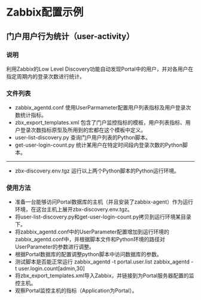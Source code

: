 # Zabbix配置示例

## 门户用户行为统计（user-activity）

### 说明
利用Zabbix的Low Level Discovery功能自动发现Portal中的用户，并对各用户在指定周期内的登录次数进行统计。

### 文件列表
* zabbix_agentd.conf    使用UserParmameter配置用户列表指标及用户登录次数统计指标。
* zbx_export_templates.xml  包含了门户监控指标的模板，用户列表指标、用户登录次数指标原型及所用到的宏都在这个模板中定义。
* user-list-discovery.py    查询门户用户列表的Python脚本。
* get-user-login-count.py   统计某用户在特定时间段内登录次数的Python脚本。
---
* zbx-discovery.env.tgz 运行以上两个Python脚本的Python运行环境。

### 使用方法
* 准备一台能够访问Portal数据库的主机（并且安装了zabbix-agent）作为运行环境，在这台主机上展开zbx-discovery.env.tgz。
* 将user-list-discovery.py和get-user-login-count.py拷贝到运行环境某目录下。
* 将zabbix_agentd.conf中的UserParameter配置增加到运行环境的zabbix_agentd.conf中，并根据脚本文件和Python环境的路径对UserParameter的参数进行调整。
* 根据Portal数据库的配置调整python脚本中访问数据库的参数。
* 测试脚本是否能正常运行
    zabbix_agentd -t portal.user.list
    zabbix_agentd -t user.login.count[admin,30]
* 将zbx_export_templates.xml导入Zabbix，并链接到为Portal服务器配置的监控主机。
* 观察Portal监控主机的指标（Application为Portal）。




